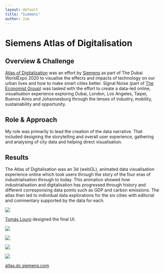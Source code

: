 ```yaml
---
layout: default
title: "Siemens"
author: Jim
---
```


# Siemens Atlas of Digitalisation

## Overview & Challenge

[Atlas of Digitalization](https://news.siemens.co.uk/news/london-leads-siemens-atlas-of-digitalization-as-most-digitally-ready-global-city) was an effort by [Siemens](https://www.siemens.com/uk/en.html) as part of The Dubai WorldExpo 2020 to visualise the effects and impacts of technology on our urban lives and how to make smart cities better. Signal Noise (part of [The Economist Group](https://www.economistgroup.com/)) was tasked with the effort to create a data-led online, visualisation experience exploring Dubai, London, Los Angeles, Taipei, Buenos Aires and Johannesburg through the lenses of industry, mobility, sustainability and opportunity. 

## Role & Approach

My role was primarily to lead the creation of the data narrative. That included designing the storytelling and overall user experience, gathering and analysing of city data and helping direct visualisation.

## Results

The Atlas of Digitalisation was an 3d (webGL), animated data visualisation experience online which took users through the story of the four eras of industrialisation through to today. This animation showed how industrialisation and digitalisation has progressed through history and different corresponsing data points such as GDP and carbon emissions. The atlas then led to individual data explorations for the six cities with editorial and commentary supported by the data for each.

![]({{site.url}}assets/images/siemens-wireframes.png)

[Tomás Louro](https://www.linkedin.com/in/tomás-louro-573a5846/) designed the final UI.

![]({{site.url}}assets/images/siemens-2.jpg)

![]({{site.url}}assets/images/siemens-3.png)

![]({{site.url}}assets/images/siemens-4.png)

![]({{site.url}}assets/images/siemens-5.png)

[atlas.dc.siemens.com](atlas.dc.siemens.com)